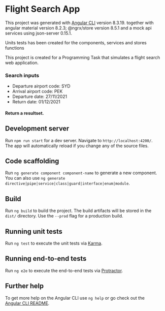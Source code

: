 # Flight Search App

This project was generated with [Angular CLI](https://github.com/angular/angular-cli) version 8.3.19.
together with angular material version 8.2.3; @ngrx/store version 8.5.1 and a mock api services using json-server 0.15.1.

Units tests has been created for the components, services and stores functions

This project is created for a Programming Task that simulates a flight search web application.

### Search inputs

- Departure airport code: SYD
- Arrival airport code: PEK
- Departure date: 27/11/2021
- Return date: 01/12/2021

#### Return a resultset.

## Development server

Run `npm run start` for a dev server. Navigate to `http://localhost:4200/`. The app will automatically reload if you change any of the source files.

## Code scaffolding

Run `ng generate component component-name` to generate a new component. You can also use `ng generate directive|pipe|service|class|guard|interface|enum|module`.

## Build

Run `ng build` to build the project. The build artifacts will be stored in the `dist/` directory. Use the `--prod` flag for a production build.

## Running unit tests

Run `ng test` to execute the unit tests via [Karma](https://karma-runner.github.io).

## Running end-to-end tests

Run `ng e2e` to execute the end-to-end tests via [Protractor](http://www.protractortest.org/).

## Further help

To get more help on the Angular CLI use `ng help` or go check out the [Angular CLI README](https://github.com/angular/angular-cli/blob/master/README.md).

##
